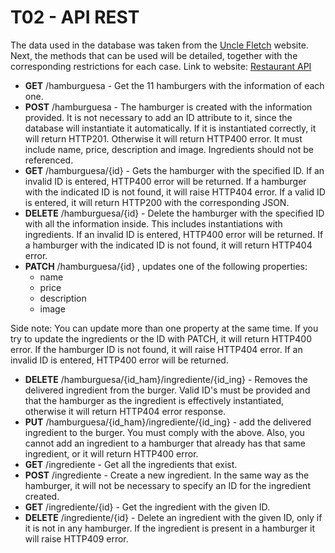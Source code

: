 # T02 - API REST
The data used in the database was taken from the [Uncle Fletch](https://delivery.uncle-fletch.com) website. Next, the methods that can be used will be detailed, together with the corresponding restrictions for each case. Link to website: [Restaurant API](https://barria-t02.herokuapp.com)
- **GET** /hamburguesa - Get the 11 hamburgers with the information of each one.
- **POST** /hamburguesa - The hamburger is created with the information provided. It is not necessary to add an ID attribute to it, since the database will instantiate it automatically. If it is instantiated correctly, it will return HTTP201. Otherwise it will return HTTP400 error. It must include name, price, description and image. Ingredients should not be referenced.
- **GET** /hamburguesa/{id} - Gets the hamburger with the specified ID. If an invalid ID is entered, HTTP400 error will be returned. If a hamburger with the indicated ID is not found, it will raise HTTP404 error. If a valid ID is entered, it will return HTTP200 with the corresponding JSON.
- **DELETE** /hamburguesa/{id} - Delete the hamburger with the specified ID with all the information inside. This includes instantiations with ingredients. If an invalid ID is entered, HTTP400 error will be returned. If a hamburger with the indicated ID is not found, it will return HTTP404 error.
- **PATCH** /hamburguesa/{id} , updates one of the following properties:
  - name
  - price
  - description
  - image

Side note: You can update more than one property at the same time. If you try to update the ingredients or the ID with PATCH, it will return HTTP400 error. If the hamburger ID is not found, it will raise HTTP404 error. If an invalid ID is entered, HTTP400 error will be returned.
- **DELETE** /hamburguesa/{id_ham}/ingrediente/{id_ing} - Removes the delivered ingredient from the burger. Valid ID's must be provided and that the hamburger as the ingredient is effectively instantiated, otherwise it will return HTTP404 error response.
- **PUT** /hamburguesa/{id_ham}/ingrediente/{id_ing} - add the delivered ingredient to the burger. You must comply with the above. Also, you cannot add an ingredient to a hamburger that already has that same ingredient, or it will return HTTP400 error.
- **GET** /ingrediente - Get all the ingredients that exist.
- **POST** /ingrediente - Create a new ingredient. In the same way as the hamburger, it will not be necessary to specify an ID for the ingredient created.
- **GET** /ingrediente/{id} - Get the ingredient with the given ID.
- **DELETE** /ingrediente/{id} - Delete an ingredient with the given ID, only if it is not in any hamburger. If the ingredient is present in a hamburger it will raise HTTP409 error.
